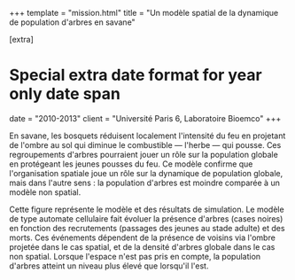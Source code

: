 +++
template = "mission.html"
title = "Un modèle spatial de la dynamique de population d'arbres en savane"

[extra]
# Special extra date format for year only date span
date = "2010-2013"
client = "Université Paris 6, Laboratoire Bioemco"
+++

En savane, les bosquets réduisent localement l'intensité du feu en projetant de
l'ombre au sol qui diminue le combustible — l'herbe — qui pousse. Ces
regroupements d'arbres pourraient jouer un rôle sur la population globale en
protégeant les jeunes pousses du feu. Ce modèle confirme que l'organisation
spatiale joue un rôle sur la dynamique de population globale, mais dans l'autre
sens : la population d'arbres est moindre comparée à un modèle non spatial.

Cette figure représente le modèle et des résultats de simulation. Le modèle de
type automate cellulaire fait évoluer la présence d'arbres (cases noires) en
fonction des recrutements (passages des jeunes au stade adulte) et des morts.
Ces événements dépendent de la présence de voisins via l'ombre projetée dans le
cas spatial, et de la densité d'arbres globale dans le cas non spatial. Lorsque
l'espace n'est pas pris en compte, la population d'arbres atteint un niveau
plus élevé que lorsqu'il l'est.

